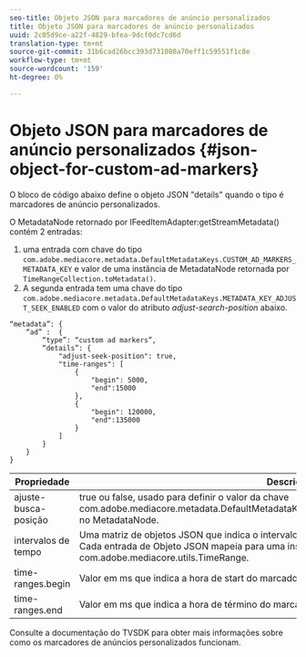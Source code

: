 ```yaml
---
seo-title: Objeto JSON para marcadores de anúncio personalizados
title: Objeto JSON para marcadores de anúncio personalizados
uuid: 2c05d9ce-a22f-4829-bfea-9dcf0dc7cd6d
translation-type: tm+mt
source-git-commit: 31b6cad26bcc393d731080a70eff1c59551f1c8e
workflow-type: tm+mt
source-wordcount: '159'
ht-degree: 0%

---
```



# Objeto JSON para marcadores de anúncio personalizados {#json-object-for-custom-ad-markers}

O bloco de código abaixo define o objeto JSON &quot;details&quot; quando o tipo é marcadores de anúncio personalizados.

O MetadataNode retornado por IFeedItemAdapter:getStreamMetadata() contém 2 entradas:
1. uma entrada com chave do tipo `com.adobe.mediacore.metadata.DefaultMetadataKeys.CUSTOM_AD_MARKERS_METADATA_KEY` e valor de uma instância de MetadataNode retornada por `TimeRangeCollection.toMetadata()`.
1. A segunda entrada tem uma chave do tipo `com.adobe.mediacore.metadata.DefaultMetadataKeys.METADATA_KEY_ADJUST_SEEK_ENABLED` com o valor do atributo *adjust-search-position* abaixo.

```
“metadata”: {
    “ad” :  {
        “type”: “custom ad markers”,
        “details”: {
            "adjust-seek-position": true,
            "time-ranges": [
                {
                    "begin": 5000,
                    "end":15000
                },
                {
                    "begin": 120000,
                    "end":135000
                }
            ]
        }
    }
}
```

| Propriedade | Descrição |
|---|---|
| ajuste-busca-posição | true ou false, usado para definir o valor da chave com.adobe.mediacore.metadata.DefaultMetadataKeys.METADATA_KEY_ADJUST_SEEK_ENABLED no MetadataNode. |
| intervalos de tempo | Uma matriz de objetos JSON que indica o intervalo de tempo para cada marcador de anúncio. Cada entrada de Objeto JSON mapeia para uma instância de com.adobe.mediacore.utils.TimeRange. |
| time-ranges.begin | Valor em ms que indica a hora de start do marcador de anúncio. |
| time-ranges.end | Valor em ms que indica a hora de término do marcador de anúncio. |

Consulte a documentação do TVSDK para obter mais informações sobre como os marcadores de anúncios personalizados funcionam.
